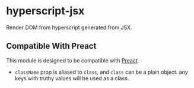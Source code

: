 # hyperscript-jsx

Render DOM from hyperscript generated from JSX.

## Compatible With Preact

This module is designed to be compatible with [Preact](https://github.com/developit/preact).

+ `className` prop is aliased to `class`, and `class` can be a plain object.
  any keys with truthy values will be used as a class.

